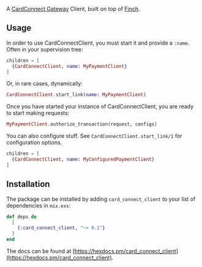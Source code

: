 <!-- MDOC !-->

A [CardConnect Gateway](https://developer.cardconnect.com/cardconnect-api) Client, built on top of
[Finch](https://github.com/keathley/finch).

## Usage

In order to use CardConnectClient, you must start it and provide a `:name`. Often in your supervision tree:

```elixir
children = [
  {CardConnectClient, name: MyPaymentClient}
]
```

Or, in rare cases, dynamically:

```elixir
CardConnectClient.start_link(name: MyPaymentClient)
```

Once you have started your instance of CardConnectClient, you are ready to start making requests:

```elixir
MyPaymentClient.authorize_transaction(request, configs)
```

You can also configure stuff. See `CardConnectClient.start_link/1` for configuration options.

```elixir
children = [
  {CardConnectClient, name: MyConfiguredPaymentClient}
]
```

<!-- MDOC !-->

## Installation

The package can be installed by adding `card_connect_client` to your list of dependencies in `mix.exs`:

```elixir
def deps do
  [
    {:card_connect_client, "~> 0.2"}
  ]
end
```

The docs can be found at [https://hexdocs.pm/card_connect_client](https://hexdocs.pm/card_connect_client).
